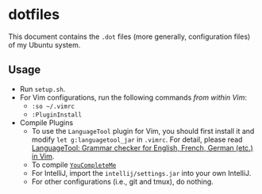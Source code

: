 # dotfiles

This document contains the `.dot` files (more generally, configuration files) of my Ubuntu system.

## Usage

- Run `setup.sh`.
- For Vim configurations, run the following commands *from within Vim*:
  - `:so ~/.vimrc`
  - `:PluginInstall`
- Compile Plugins
  - To use the `LanguageTool` plugin for Vim, you should first install it and modify `let g:languagetool_jar` in `.vimrc`.
	For detail, please read [LanguageTool: Grammar checker for English, French, German (etc.) in Vim](http://www.vim.org/scripts/script.php?script_id=3223).
  - To compile [`YouCompleteMe`](https://github.com/Valloric/YouCompleteMe)
  - For IntelliJ, import the `intellij/settings.jar` into your own IntelliJ.
  - For other configurations (i.e., git and tmux), do nothing.